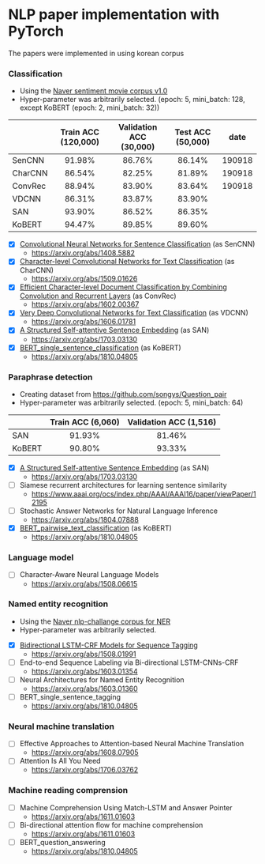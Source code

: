 # NLP paper implementation with PyTorch
The papers were implemented in using korean corpus 

### Classification
+ Using the [Naver sentiment movie corpus v1.0](https://github.com/e9t/nsmc)
+ Hyper-parameter was arbitrarily selected. (epoch: 5, mini_batch: 128, except KoBERT (epoch: 2, mini_batch: 32))

|                  | Train ACC (120,000) | Validation ACC (30,000) | Test ACC (50,000) | date |
| :--------------- | :-------: | :------------: | :------: | :--------------: |
| SenCNN           |  91.98%  |     86.76%     |  86.14%  | 190918 |
| CharCNN          | 86.54% | 82.25% | 81.89% | 190918 |
| ConvRec          | 88.94% | 83.90% | 83.64% | 190918 |
| VDCNN            | 86.31% | 83.87% | 83.90% |  |
| SAN | 93.90% | 86.52% | 86.35% |  |
| KoBERT | 94.47% | 89.85% | 89.60% |  |

* [x] [Convolutional Neural Networks for Sentence Classification](https://github.com/aisolab/nlp_implementation/tree/master/Convolutional_Neural_Networks_for_Sentence_Classification) (as SenCNN)
  + https://arxiv.org/abs/1408.5882
* [x] [Character-level Convolutional Networks for Text Classification](https://github.com/aisolab/nlp_implementation/tree/master/Character-level_Convolutional_Networks_for_Text_Classification) (as CharCNN)
  + https://arxiv.org/abs/1509.01626
* [x] [Efficient Character-level Document Classification by Combining Convolution and Recurrent Layers](https://github.com/aisolab/nlp_implementation/tree/master/Efficient_Character-level_Document_Classification_by_Combining_Convolution_and_Recurrent_Layers) (as ConvRec)
  + https://arxiv.org/abs/1602.00367
* [x] [Very Deep Convolutional Networks for Text Classification](https://github.com/aisolab/nlp_implementation/tree/master/Very_Deep_Convolutional_Networks_for_Text_Classification) (as VDCNN)
  + https://arxiv.org/abs/1606.01781
* [x] [A Structured Self-attentive Sentence Embedding](https://github.com/aisolab/nlp_implementation/tree/master/A_Structured_Self-attentive_Sentence_Embedding_cls) (as SAN)
  + https://arxiv.org/abs/1703.03130
* [x] [BERT_single_sentence_classification](https://github.com/aisolab/nlp_implementation/tree/master/BERT_single_sentence_classification) (as KoBERT)
  + https://arxiv.org/abs/1810.04805

### Paraphrase detection
+ Creating dataset from https://github.com/songys/Question_pair 
+ Hyper-parameter was arbitrarily selected. (epoch: 5, mini_batch: 64)

|                  | Train ACC (6,060) | Validation ACC (1,516) |
| :--------------- | :-------: | :------------: |
| SAN           |  91.93%  |     81.46%     |
| KoBERT | 90.80% | 93.33% |


* [x] [A Structured Self-attentive Sentence Embedding](https://github.com/aisolab/nlp_implementation/tree/master/A_Structured_Self-attentive_Sentence_Embedding_sts) (as SAN)
  + https://arxiv.org/abs/1703.03130
* [ ] Siamese recurrent architectures for learning sentence similarity 
  + https://www.aaai.org/ocs/index.php/AAAI/AAAI16/paper/viewPaper/12195
* [ ] Stochastic Answer Networks for Natural Language Inference
  + https://arxiv.org/abs/1804.07888
* [x] [BERT_pairwise_text_classification](https://github.com/aisolab/nlp_implementation/tree/master/BERT_pairwise_text_classification) (as KoBERT)
  + https://arxiv.org/abs/1810.04805

### Language model
* [ ] Character-Aware Neural Language Models
  + https://arxiv.org/abs/1508.06615


### Named entity recognition
+ Using the [Naver nlp-challange corpus for NER](https://github.com/naver/nlp-challenge/tree/master/missions/ner)
+ Hyper-parameter was arbitrarily selected.
* [x] [Bidirectional LSTM-CRF Models for Sequence Tagging](https://github.com/aisolab/nlp_implementation/tree/master/Bidirectional_LSTM-CRF_Models_for_Sequence_Tagging)
	+ https://arxiv.org/abs/1508.01991
* [ ] End-to-end Sequence Labeling via Bi-directional LSTM-CNNs-CRF
	+ https://arxiv.org/abs/1603.01354
* [ ] Neural Architectures for Named Entity Recognition
	+ https://arxiv.org/abs/1603.01360
* [ ] BERT_single_sentence_tagging
	+ https://arxiv.org/abs/1810.04805


### Neural machine translation
* [ ] Effective Approaches to Attention-based Neural Machine Translation
	+ https://arxiv.org/abs/1608.07905
* [ ] Attention Is All You Need
	+ https://arxiv.org/abs/1706.03762


### Machine reading comprension
* [ ] Machine Comprehension Using Match-LSTM and Answer Pointer
	+ https://arxiv.org/abs/1611.01603
* [ ] Bi-directional attention flow for machine comprehension
	+ https://arxiv.org/abs/1611.01603
* [ ] BERT_question_answering
	+ https://arxiv.org/abs/1810.04805